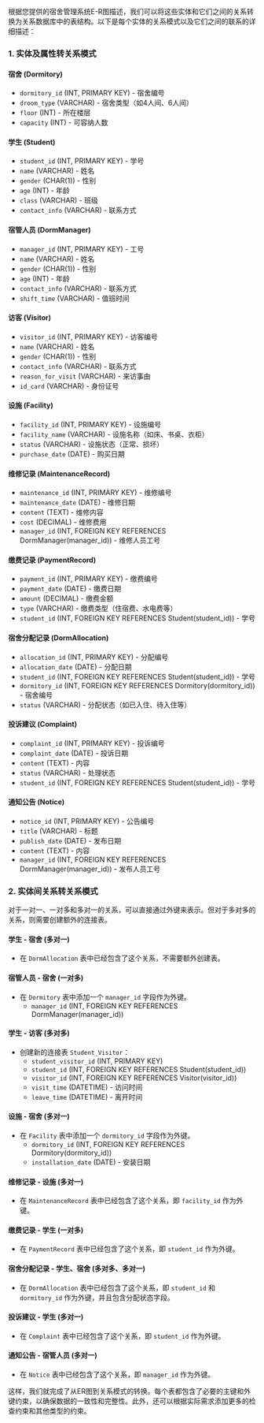 根据您提供的宿舍管理系统E-R图描述，我们可以将这些实体和它们之间的关系转换为关系数据库中的表结构。以下是每个实体的关系模式以及它们之间的联系的详细描述：

### 1. 实体及属性转关系模式

#### 宿舍 (Dormitory)
- `dormitory_id` (INT, PRIMARY KEY) - 宿舍编号
- `droom_type` (VARCHAR) - 宿舍类型（如4人间、6人间）
- `floor` (INT) - 所在楼层
- `capacity` (INT) - 可容纳人数

#### 学生 (Student)
- `student_id` (INT, PRIMARY KEY) - 学号
- `name` (VARCHAR) - 姓名
- `gender` (CHAR(1)) - 性别
- `age` (INT) - 年龄
- `class` (VARCHAR) - 班级
- `contact_info` (VARCHAR) - 联系方式

#### 宿管人员 (DormManager)
- `manager_id` (INT, PRIMARY KEY) - 工号
- `name` (VARCHAR) - 姓名
- `gender` (CHAR(1)) - 性别
- `age` (INT) - 年龄
- `contact_info` (VARCHAR) - 联系方式
- `shift_time` (VARCHAR) - 值班时间

#### 访客 (Visitor)
- `visitor_id` (INT, PRIMARY KEY) - 访客编号
- `name` (VARCHAR) - 姓名
- `gender` (CHAR(1)) - 性别
- `contact_info` (VARCHAR) - 联系方式
- `reason_for_visit` (VARCHAR) - 来访事由
- `id_card` (VARCHAR) - 身份证号

#### 设施 (Facility)
- `facility_id` (INT, PRIMARY KEY) - 设施编号
- `facility_name` (VARCHAR) - 设施名称（如床、书桌、衣柜）
- `status` (VARCHAR) - 设施状态（正常、损坏）
- `purchase_date` (DATE) - 购买日期

#### 维修记录 (MaintenanceRecord)
- `maintenance_id` (INT, PRIMARY KEY) - 维修编号
- `maintenance_date` (DATE) - 维修日期
- `content` (TEXT) - 维修内容
- `cost` (DECIMAL) - 维修费用
- `manager_id` (INT, FOREIGN KEY REFERENCES DormManager(manager_id)) - 维修人员工号

#### 缴费记录 (PaymentRecord)
- `payment_id` (INT, PRIMARY KEY) - 缴费编号
- `payment_date` (DATE) - 缴费日期
- `amount` (DECIMAL) - 缴费金额
- `type` (VARCHAR) - 缴费类型（住宿费、水电费等）
- `student_id` (INT, FOREIGN KEY REFERENCES Student(student_id)) - 学号

#### 宿舍分配记录 (DormAllocation)
- `allocation_id` (INT, PRIMARY KEY) - 分配编号
- `allocation_date` (DATE) - 分配日期
- `student_id` (INT, FOREIGN KEY REFERENCES Student(student_id)) - 学号
- `dormitory_id` (INT, FOREIGN KEY REFERENCES Dormitory(dormitory_id)) - 宿舍编号
- `status` (VARCHAR) - 分配状态（如已入住、待入住等）

#### 投诉建议 (Complaint)
- `complaint_id` (INT, PRIMARY KEY) - 投诉编号
- `complaint_date` (DATE) - 投诉日期
- `content` (TEXT) - 内容
- `status` (VARCHAR) - 处理状态
- `student_id` (INT, FOREIGN KEY REFERENCES Student(student_id)) - 学号

#### 通知公告 (Notice)
- `notice_id` (INT, PRIMARY KEY) - 公告编号
- `title` (VARCHAR) - 标题
- `publish_date` (DATE) - 发布日期
- `content` (TEXT) - 内容
- `manager_id` (INT, FOREIGN KEY REFERENCES DormManager(manager_id)) - 发布人员工号

### 2. 实体间关系转关系模式

对于一对一、一对多和多对一的关系，可以直接通过外键来表示。但对于多对多的关系，则需要创建额外的连接表。

#### 学生 - 宿舍 (多对一)
- 在 `DormAllocation` 表中已经包含了这个关系，不需要额外创建表。

#### 宿管人员 - 宿舍 (一对多)
- 在 `Dormitory` 表中添加一个 `manager_id` 字段作为外键。
  - `manager_id` (INT, FOREIGN KEY REFERENCES DormManager(manager_id))

#### 学生 - 访客 (多对多)
- 创建新的连接表 `Student_Visitor`：
  - `student_visitor_id` (INT, PRIMARY KEY)
  - `student_id` (INT, FOREIGN KEY REFERENCES Student(student_id))
  - `visitor_id` (INT, FOREIGN KEY REFERENCES Visitor(visitor_id))
  - `visit_time` (DATETIME) - 访问时间
  - `leave_time` (DATETIME) - 离开时间

#### 设施 - 宿舍 (多对一)
- 在 `Facility` 表中添加一个 `dormitory_id` 字段作为外键。
  - `dormitory_id` (INT, FOREIGN KEY REFERENCES Dormitory(dormitory_id))
  - `installation_date` (DATE) - 安装日期

#### 维修记录 - 设施 (多对一)
- 在 `MaintenanceRecord` 表中已经包含了这个关系，即 `facility_id` 作为外键。

#### 缴费记录 - 学生 (一对多)
- 在 `PaymentRecord` 表中已经包含了这个关系，即 `student_id` 作为外键。

#### 宿舍分配记录 - 学生、宿舍 (多对多、多对一)
- 在 `DormAllocation` 表中已经包含了这个关系，即 `student_id` 和 `dormitory_id` 作为外键，并且包含分配状态字段。

#### 投诉建议 - 学生 (多对一)
- 在 `Complaint` 表中已经包含了这个关系，即 `student_id` 作为外键。

#### 通知公告 - 宿管人员 (多对一)
- 在 `Notice` 表中已经包含了这个关系，即 `manager_id` 作为外键。

这样，我们就完成了从ER图到关系模式的转换。每个表都包含了必要的主键和外键约束，以确保数据的一致性和完整性。此外，还可以根据实际需求添加更多的检查约束和其他类型的约束。